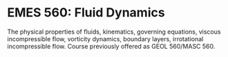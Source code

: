 # EMES 560: Fluid Dynamics

The physical properties of fluids, kinematics, governing equations, viscous incompressible flow, vorticity dynamics, boundary layers, irrotational incompressible flow. Course previously offered as GEOL 560/MASC 560.